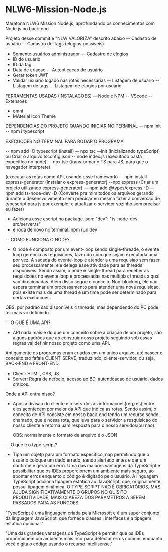 # NLW6-Mission-Node.js
Maratona NLW6 Mission Node.js, aprofundando os conhecimentos com Node.js no back-end
 
Projeto desse commit é  "NLW VALORIZA" descrito abaixo
-- Cadastro de usuário 
-- Cadastro de Tags (elogios possíveis)
 - Somente usuários administrador
-- Cadastro de elogios
 - ID do usuário
 - ID da tag
 - Data de criacao
-- Autenticacao de usuário
 - Gerar token JWT
 - Validar usuário logado nas rotas necessárias
-- Listagem de usuário
-- Listagem de tags
-- Listagem de elogios por usuário
 
 
FERRAMENTAS USADAS (INSTALACOES)
-- Node e NPM
-- VScode
-- Extensoes
 - omni
 - MAterial Icon Theme
 
DEPENDENCIAS DO PROJETO QUANDO INICIAR NO TERMINAL
-- npm init
-- npm i typescript
 
EXECUÇŌES NO TERMINAL PARA RODAR O PROGRAMA
 
-- npm add -D typescript (install)
-- npx tsc --init (inicializando typeScript) ou Criar o arquivo tsconfig.json
-- node index.js (executndo pasta expecifica no node)
-- npx tsc (transformar o TS para JS, para que o navegador interprete)
 
(executar as rotas como API, usando esse framework)
-- npm install express-generator      (Instalar o express-generator)
--npx express        (Criar um projeto utilizando express-generator)
-- npm add @types/express -D
-- npm add ts-node-dev -D (Converte pra mim todos os arquivos gerando durante o desensvolvimento sem precisar eu mesma fazer  a conversao de typescript para js por exemplo, e atualizar o servidor sozinho sem precisar eu fazer)
  - Adiciona esse escript no package.json: "dev": "ts-node-dev src/server.ts"
  - e roda de novo no terminal: npm run dev
 
 
 
-- COMO FUNCIONA O NODE?
 - O node é composto por um event-loop sendo single-threade, o evente loop gerencia as requisicoes, fazendo com que sejam executada uma por vez. A sacada do evente-loop é atender a uma requisiao sem fazer seu processamente, ele delega esse atividade para as threads disponíveis.  Sendo assim, o node é single-thread para receber as requisicoes no evente loop e processadas nas multiplas threads a qual sao direcionadas.
 Além disso segue o conceito Non-blocking, ele nao espera terminar um processamento para atender uma nova requisicao, pois existe mais de uma thread e um time pode ser determinado para certas execucoes.
 
 OBS: por padrao sao disponíveis 4 threads, mas dependendo do PC pode ter mais vc definindo.
 
-- O QUE É UMA API?
 - API nada mais é do que um conceito sobre a criação de um projeto, são alguns padrões que ao construir nosso projeto seguindo sob essas regras vai definir nosso projeto como uma API.
 
 Antigamente os programas eram criados em um único arquivo, até nascer o conceito tao fafala CLIENT-SERVE, traduzindo, cliente-servidor, ou seja, BACK-END e FRONT-END.
 - Client: HTML, CSS, JS
 - Server: Regra de nefócio, acesso ao BD, autenticacao de usuário, dados críticos.
 
 Onde a API entra nisso?
   - Após a divisao do cliente e o servidos as informacoes(req,res) entre eles acontecem por meior  da API que indica as rotas.
     Sendo assim, o conceito de API consiste em nosso back-end tendo um recurso sendo chamado, que é nossa rota, que leva para o servidor a resquisicao do nosso cliente e retorna uam resposta para o nosso servidos(ou nao).
 
     OBS: normalmente o formato de arquivo é o JSON
 
-- O que é o type-script?
 - Tipa um objetp para um formato específico, nap permitindo que o usuário coloque um dado errado, sendo alertado antes e dar um confirme e gerar um erro.
 Uma das maiores vantagens da TypeScript é possibilitar que os IDEs proporcionem um ambiente mais seguro, ao apontar erros enquanto o código é digitado pelo usuário. A linguagem TypeScript adiciona tipagem estática ao JavaScript, que, originalmente, possui tipagem dinâmica.
 O TYPE SCRIPT NAO É OBRIGATÓRIOS, MAS AJUDA SIGNIFICATIVAMENTE O GRUPOS NO QUISITO PRODUTIVIDADE, MAIS CLAREZA DOS PARAMETROS A SEREM PASSADOS PARA AS FUNCOES.
 
 "TypeScript é uma linguagem criada pela Microsoft e é um super conjunto da linguagem JavaScript, que fornece classes , interfaces e a tipagem estática opcional."
 
 "Uma das grandes vantagens da TypeScript é permitir que os IDEs proporcionem um ambiente mais rico para detectar erros comuns enquanto você digita o código usando o recurso Intellisense."
